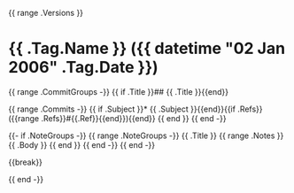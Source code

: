 {{ range .Versions }}
# {{ .Tag.Name }} ({{ datetime "02 Jan 2006" .Tag.Date }})

{{ range .CommitGroups -}}
{{ if .Title }}## {{ .Title }}{{end}}

{{ range .Commits -}}
{{ if .Subject }}* {{ .Subject }}{{end}}{{if .Refs}} ({{range .Refs}}#{{.Ref}}{{end}}){{end}}
{{ end }}
{{ end -}}

{{- if .NoteGroups -}}
{{ range .NoteGroups -}}
{{ .Title }}
{{ range .Notes }}
{{ .Body }}
{{ end }}
{{ end -}}
{{ end -}}

{{break}}

{{ end -}}
